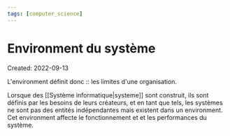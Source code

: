 ```yaml
---
tags: [computer_science] 
---
```

# Environment du système
Created: 2022-09-13

L'environment définit donc :: les limites d'une organisation.
<!--SR:!2023-09-10,207,230-->

Lorsque des [[Système informatique|systeme]] sont construit, ils sont définis par les besoins de leurs créateurs, et en tant que tels, les systèmes ne sont pas des entités indépendantes mais existent dans un environment. Cet environment affecte le fonctionnement et et les performances du système.
